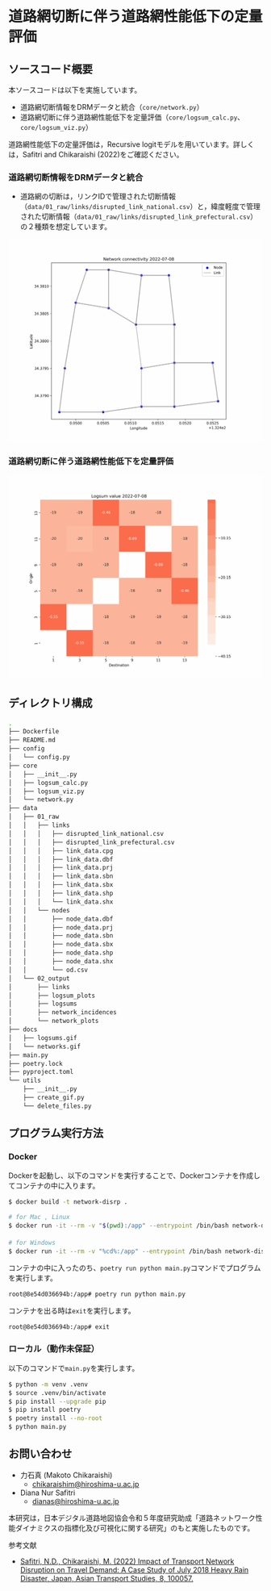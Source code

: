 # 道路網切断に伴う道路網性能低下の定量評価

## ソースコード概要

本ソースコードは以下を実施しています。

- 道路網切断情報をDRMデータと統合（`core/network.py`）
- 道路網切断に伴う道路網性能低下を定量評価（`core/logsum_calc.py`、`core/logsum_viz.py`）

道路網性能低下の定量評価は，Recursive logitモデルを用いています。詳しくは，Safitri and Chikaraishi (2022)をご確認ください。

### 道路網切断情報をDRMデータと統合

- 道路網の切断は，リンクIDで管理された切断情報（`data/01_raw/links/disrupted_link_national.csv`）と，緯度軽度で管理された切断情報（`data/01_raw/links/disrupted_link_prefectural.csv`）の２種類を想定しています。

![disruption_animation](/docs/networks.gif)

### 道路網切断に伴う道路網性能低下を定量評価

![logsum_animation](/docs/logsums.gif)

## ディレクトリ構成

```bash
.
├── Dockerfile
├── README.md
├── config
│   └── config.py
├── core
│   ├── __init__.py
│   ├── logsum_calc.py
│   ├── logsum_viz.py
│   └── network.py
├── data
│   ├── 01_raw
│   │   ├── links
│   │   │   ├── disrupted_link_national.csv
│   │   │   ├── disrupted_link_prefectural.csv
│   │   │   ├── link_data.cpg
│   │   │   ├── link_data.dbf
│   │   │   ├── link_data.prj
│   │   │   ├── link_data.sbn
│   │   │   ├── link_data.sbx
│   │   │   ├── link_data.shp
│   │   │   └── link_data.shx
│   │   └── nodes
│   │       ├── node_data.dbf
│   │       ├── node_data.prj
│   │       ├── node_data.sbn
│   │       ├── node_data.sbx
│   │       ├── node_data.shp
│   │       ├── node_data.shx
│   │       └── od.csv
│   └── 02_output
│       ├── links
│       ├── logsum_plots
│       ├── logsums
│       ├── network_incidences
│       └── network_plots
├── docs
│   ├── logsums.gif
│   └── networks.gif
├── main.py
├── poetry.lock
├── pyproject.toml
└── utils
    ├── __init__.py
    ├── create_gif.py
    └── delete_files.py
```

## プログラム実行方法

### Docker

Dockerを起動し、以下のコマンドを実行することで、Dockerコンテナを作成してコンテナの中に入ります。

```bash
$ docker build -t network-disrp .
```

```bash
# for Mac , Linux
$ docker run -it --rm -v "$(pwd):/app" --entrypoint /bin/bash network-disrp

# for Windows
$ docker run -it --rm -v "%cd%:/app" --entrypoint /bin/bash network-disrp
```

コンテナの中に入ったのち、`poetry run python main.py`コマンドでプログラムを実行します。

```bash
root@8e54d036694b:/app# poetry run python main.py
```

コンテナを出る時は`exit`を実行します。

```bash
root@8e54d036694b:/app# exit
```

### ローカル（動作未保証）

以下のコマンドで`main.py`を実行します。

```bash
$ python -m venv .venv
$ source .venv/bin/activate
$ pip install --upgrade pip
$ pip install poetry
$ poetry install --no-root
$ python main.py
```

## お問い合わせ

- 力石真 (Makoto Chikaraishi)
  - chikaraishim@hiroshima-u.ac.jp
- Diana Nur Safitri
  - dianas@hiroshima-u.ac.jp

本研究は，日本デジタル道路地図協会令和５年度研究助成「道路ネットワーク性能ダイナミクスの指標化及び可視化に関する研究」のもと実施したものです。

参考文献

- [Safitri, N.D., Chikaraishi, M. (2022) Impact of Transport Network Disruption on Travel Demand: A Case Study of July 2018 Heavy Rain Disaster, Japan, Asian Transport Studies, 8, 100057.](https://www.sciencedirect.com/science/article/pii/S2185556022000037)
